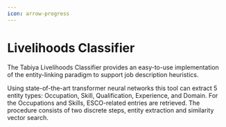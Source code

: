 ```yaml
---
icon: arrow-progress
---
```


# Livelihoods Classifier

The Tabiya Livelihoods Classifier provides an easy-to-use implementation of the entity-linking paradigm to support job description heuristics. &#x20;

Using state-of-the-art transformer neural networks this tool can extract 5 entity types: Occupation, Skill, Qualification, Experience, and Domain. For the Occupations and Skills,  ESCO-related entries are retrieved.  The procedure consists of two discrete steps, entity extraction and similarity vector search.
